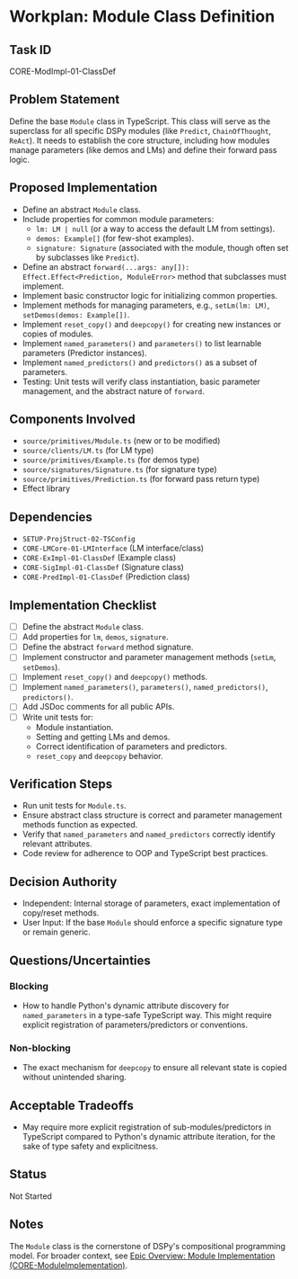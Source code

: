 # Workplan: Module Class Definition

## Task ID
CORE-ModImpl-01-ClassDef

## Problem Statement
Define the base `Module` class in TypeScript. This class will serve as the superclass for all specific DSPy modules (like `Predict`, `ChainOfThought`, `ReAct`). It needs to establish the core structure, including how modules manage parameters (like demos and LMs) and define their forward pass logic.

## Proposed Implementation
- Define an abstract `Module` class.
- Include properties for common module parameters:
    - `lm: LM | null` (or a way to access the default LM from settings).
    - `demos: Example[]` (for few-shot examples).
    - `signature: Signature` (associated with the module, though often set by subclasses like `Predict`).
- Define an abstract `forward(...args: any[]): Effect.Effect<Prediction, ModuleError>` method that subclasses must implement.
- Implement basic constructor logic for initializing common properties.
- Implement methods for managing parameters, e.g., `setLm(lm: LM)`, `setDemos(demos: Example[])`.
- Implement `reset_copy()` and `deepcopy()` for creating new instances or copies of modules.
- Implement `named_parameters()` and `parameters()` to list learnable parameters (Predictor instances).
- Implement `named_predictors()` and `predictors()` as a subset of parameters.
- Testing: Unit tests will verify class instantiation, basic parameter management, and the abstract nature of `forward`.

## Components Involved
- `source/primitives/Module.ts` (new or to be modified)
- `source/clients/LM.ts` (for LM type)
- `source/primitives/Example.ts` (for demos type)
- `source/signatures/Signature.ts` (for signature type)
- `source/primitives/Prediction.ts` (for forward pass return type)
- Effect library

## Dependencies
- `SETUP-ProjStruct-02-TSConfig`
- `CORE-LMCore-01-LMInterface` (LM interface/class)
- `CORE-ExImpl-01-ClassDef` (Example class)
- `CORE-SigImpl-01-ClassDef` (Signature class)
- `CORE-PredImpl-01-ClassDef` (Prediction class)

## Implementation Checklist
- [ ] Define the abstract `Module` class.
- [ ] Add properties for `lm`, `demos`, `signature`.
- [ ] Define the abstract `forward` method signature.
- [ ] Implement constructor and parameter management methods (`setLm`, `setDemos`).
- [ ] Implement `reset_copy()` and `deepcopy()` methods.
- [ ] Implement `named_parameters()`, `parameters()`, `named_predictors()`, `predictors()`.
- [ ] Add JSDoc comments for all public APIs.
- [ ] Write unit tests for:
    - Module instantiation.
    - Setting and getting LMs and demos.
    - Correct identification of parameters and predictors.
    - `reset_copy` and `deepcopy` behavior.

## Verification Steps
- Run unit tests for `Module.ts`.
- Ensure abstract class structure is correct and parameter management methods function as expected.
- Verify that `named_parameters` and `named_predictors` correctly identify relevant attributes.
- Code review for adherence to OOP and TypeScript best practices.

## Decision Authority
- Independent: Internal storage of parameters, exact implementation of copy/reset methods.
- User Input: If the base `Module` should enforce a specific signature type or remain generic.

## Questions/Uncertainties
### Blocking
- How to handle Python's dynamic attribute discovery for `named_parameters` in a type-safe TypeScript way. This might require explicit registration of parameters/predictors or conventions.

### Non-blocking
- The exact mechanism for `deepcopy` to ensure all relevant state is copied without unintended sharing.

## Acceptable Tradeoffs
- May require more explicit registration of sub-modules/predictors in TypeScript compared to Python's dynamic attribute iteration, for the sake of type safety and explicitness.

## Status
Not Started

## Notes
The `Module` class is the cornerstone of DSPy's compositional programming model.
For broader context, see [Epic Overview: Module Implementation (CORE-ModuleImplementation)](../../docs/planning/workplans/CORE-ModuleImplementation.md).